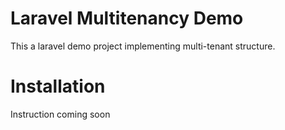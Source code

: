 # Laravel Multitenancy Demo
This a laravel demo project implementing multi-tenant structure.

# Installation
Instruction coming soon
